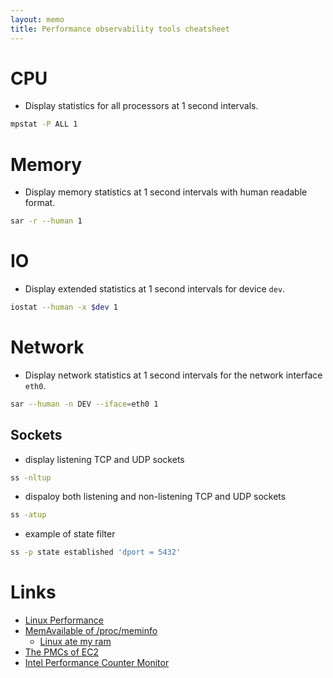 ```yaml
---
layout: memo
title: Performance observability tools cheatsheet
---
```


# CPU
- Display statistics for all processors at 1 second intervals.
```sh
mpstat -P ALL 1
```

# Memory
- Display memory statistics at 1 second intervals with human readable format.
```sh
sar -r --human 1
```

# IO
- Display extended statistics at 1 second intervals for device `dev`.
```sh
iostat --human -x $dev 1
```

# Network
- Display network statistics at 1 second intervals for the network interface `eth0`.
```sh
sar --human -n DEV --iface=eth0 1
```

## Sockets
- display listening TCP and UDP sockets
```sh
ss -nltup
```

- dispaloy both listening and non-listening TCP and UDP sockets
```sh
ss -atup
```

- example of state filter
```sh
ss -p state established 'dport = 5432'
```

# Links
- [Linux Performance](https://www.brendangregg.com/linuxperf.html)
- [MemAvailable of /proc/meminfo](https://git.kernel.org/pub/scm/linux/kernel/git/torvalds/linux.git/commit/?id=34e431b0ae398fc54ea69ff85ec700722c9da773)
  - [Linux ate my ram](https://www.linuxatemyram.com/)
- [The PMCs of EC2](https://www.brendangregg.com/blog/2017-05-04/the-pmcs-of-ec2.html)
- [Intel Performance Counter Monitor](https://github.com/intel/pcm)
